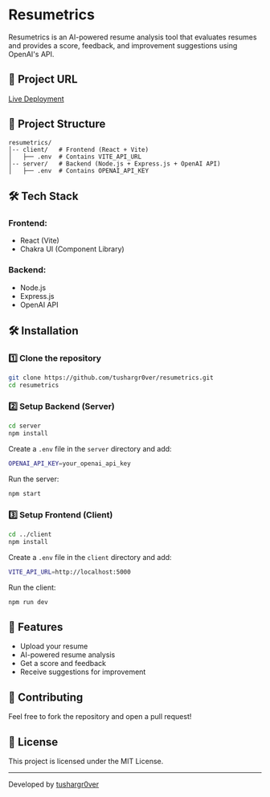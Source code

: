 # Resumetrics

Resumetrics is an AI-powered resume analysis tool that evaluates resumes and provides a score, feedback, and improvement suggestions using OpenAI's API.

## 🚀 Project URL
[Live Deployment](https://resumetrics.tushr.tech/)

## 📂 Project Structure
```
resumetrics/
│-- client/   # Frontend (React + Vite)
│   ├── .env  # Contains VITE_API_URL
│-- server/   # Backend (Node.js + Express.js + OpenAI API)
│   ├── .env  # Contains OPENAI_API_KEY
```

## 🛠 Tech Stack
### Frontend:
- React (Vite)
- Chakra UI (Component Library)

### Backend:
- Node.js
- Express.js
- OpenAI API

## 🛠 Installation

### 1️⃣ Clone the repository
```sh
git clone https://github.com/tushargr0ver/resumetrics.git
cd resumetrics
```

### 2️⃣ Setup Backend (Server)
```sh
cd server
npm install
```
Create a `.env` file in the `server` directory and add:
```sh
OPENAI_API_KEY=your_openai_api_key
```
Run the server:
```sh
npm start
```

### 3️⃣ Setup Frontend (Client)
```sh
cd ../client
npm install
```
Create a `.env` file in the `client` directory and add:
```sh
VITE_API_URL=http://localhost:5000
```
Run the client:
```sh
npm run dev
```

## 🎯 Features
- Upload your resume
- AI-powered resume analysis
- Get a score and feedback
- Receive suggestions for improvement

## 🤝 Contributing
Feel free to fork the repository and open a pull request!

## 📜 License
This project is licensed under the MIT License.

---
Developed by [tushargr0ver](https://github.com/tushargr0ver)

